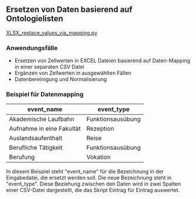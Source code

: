 <h2>Ersetzen von Daten basierend auf Ontologielisten</h2>

<a href="https://github.com/ieg-dhr/DigiKAR/blob/main/XLSX_replace_values_via_mapping.py">XLSX_replace_values_via_mapping.py</a>

<h3>Anwendungsfälle</h3>

<ul>
  <li>Ersetzen von Zellwerten in EXCEL Dateien basierend auf Daten-Mapping in einer separaten CSV Datei</li>
  <li>Ergänzen von Zellwerten in ausgewählten Fällen</li>
  <li>Datenbereinigung und Normalisierung</li>
</ul>

<h3>Beispiel für Datenmapping</h3>

|event_name               |event_type       |
|-------------------------|-----------------|
|Akademische Laufbahn     |Funktionsausübung|
|Aufnahme in eine Fakultät|Rezeption        |
|Auslandsaufenthalt       |Reise            |
|Berufliche Tätigkeit     |Funktionsausübung|
|Berufung                 |Vokation         |

<p>In diesem Beispiel steht "event_name" für die Bezeichnung in der Eingabedatei, die ersetzt werden soll. Die neue Bezeichnung steht in "event_type".
Diese Beziehung zwischen den Daten wird in zwei Spalten einer CSV-Datei dargestellt, die das Skript Eintrag für Eintrag auswertet.</p>

